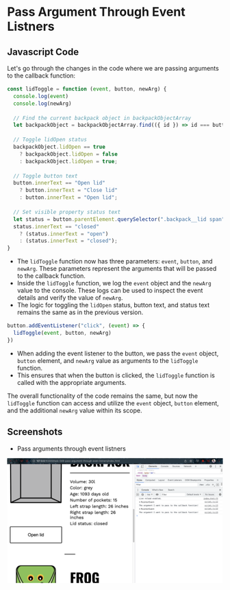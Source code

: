 # Pass Argument Through Event Listners

## Javascript Code

Let's go through the changes in the code where we are passing arguments to the callback function:

```javascript
const lidToggle = function (event, button, newArg) {
  console.log(event)
  console.log(newArg)

  // Find the current backpack object in backpackObjectArray
  let backpackObject = backpackObjectArray.find(({ id }) => id === button.parentElement.id);

  // Toggle lidOpen status
  backpackObject.lidOpen == true
    ? backpackObject.lidOpen = false
    : backpackObject.lidOpen = true;

  // Toggle button text
  button.innerText == "Open lid"
    ? button.innerText = "Close lid"
    : button.innerText = "Open lid";

  // Set visible property status text
  let status = button.parentElement.querySelector(".backpack__lid span");
  status.innerText == "closed"
    ? (status.innerText = "open")
    : (status.innerText = "closed");
}
```

- The `lidToggle` function now has three parameters: `event`, `button`, and `newArg`. These parameters represent the arguments that will be passed to the callback function.
- Inside the `lidToggle` function, we log the `event` object and the `newArg` value to the console. These logs can be used to inspect the event details and verify the value of `newArg`.
- The logic for toggling the `lidOpen` status, button text, and status text remains the same as in the previous version.

```javascript
button.addEventListener("click", (event) => {
  lidToggle(event, button, newArg)
})
```

- When adding the event listener to the button, we pass the `event` object, `button` element, and `newArg` value as arguments to the `lidToggle` function.
- This ensures that when the button is clicked, the `lidToggle` function is called with the appropriate arguments.

The overall functionality of the code remains the same, but now the `lidToggle` function can access and utilize the `event` object, `button` element, and the additional `newArg` value within its scope.

## Screenshots

- Pass arguments through event listners

![img](.images/pass-arguments-through-event-listners.png)
